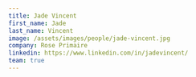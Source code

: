 ```yaml
---
title: Jade Vincent
first_name: Jade
last_name: Vincent
image: /assets/images/people/jade-vincent.jpg
company: Rose Primaire
linkedin: https://www.linkedin.com/in/jadevincent/
team: true
---
```

